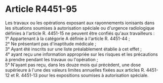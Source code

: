 # Article R4451-95

Les travaux ou les opérations exposant aux rayonnements ionisants dans les situations soumises à autorisation spéciale ou d'urgence radiologique définies à l'article R. 4451-15 ne peuvent être confiés qu'aux travailleurs :   
1° Appartenant à la catégorie A définie à l'article R. 4451-44 ;   
2° Ne présentant pas d'inaptitude médicale ;   
3° Ayant été inscrits sur une liste préalablement établie à cet effet ;   
4° ayant reçu une information appropriée sur les risques et les précautions à prendre pendant les travaux ou l'opération ;   
5° N'ayant pas reçu, dans les douze mois qui précèdent, une dose supérieure à l'une des valeurs limites annuelles fixées aux articles R. 4451-12 et R. 4451-13 pour les expositions soumises à autorisation spéciale.
